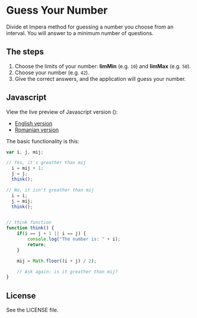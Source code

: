 Guess Your Number
=================
Divide et Impera method for guessing a number you choose from an interval.
You will answer to a minimum number of questions.

## The steps
1. Choose the limits of your number: **limMin** (e.g. `10`) and **limMax** (e.g. `50`).
2. Choose your number (e.g. `42`).
3. Give the correct answers, and the application will guess your number.

## Javascript
View the live preview of Javascript version ():

 - [English version](http://htmlpreview.github.com/?https://raw.github.com/IonicaBizau/guess-your-number/master/Javascript/en.html)
 - [Romanian version](http://htmlpreview.github.com/?https://raw.github.com/IonicaBizau/guess-your-number/master/Javascript/ro.html)

The basic functionality is this:

```js
var i, j, mij;

// Yes, it's greather than mij
  i = mij + 1;
  j = j;
  think();

// No, it isn't greather than mij
  i = i;
  j = mij;
  think();


// think function
function think() {
    if(i == j + 1 || i == j) {
        console.log("The number is: " + i);
        return;
    }

    mij = Math.floor((i + j) / 2);

    // Ask again: is it greather than mij?
}
```

## License
See the LICENSE file.
